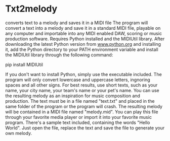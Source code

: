 # Txt2melody
converts text to a melody and saves it in a MIDI file
The program will convert a text into a melody and save it in a standard MIDI file, playable on any computer and importable into any MIDI enabled DAW, scoring or music production software.
Requires Python installed and the MIDIUtil library.
After downloading the latest Python version from www.python.org and installing it, add the Python directory to your PATH environment variable and install the MIDIUtil library through the following command:

pip install MIDIUtil

If you don't want to install Python, simply use the executable included.
The program will only convert lowercase and uppercase letters, ingnoring spaces and all other signs. For best results, use short texts, such as your name, your city name, your team's name or your pet's name. You can use the resulting melody as an inspiration for music composition and production.
The text must be in a file named "text.txt" and placed in the same folder of the program or the program will crash. The resulting melody will be contained in a MIDI file named "melody.mid". You can play this file through your favorite media player or import it into your favorite music program.
There's a sample text included, containing the words "Hello World". Just open the file, replace the text and save the file to generate your own melody.
